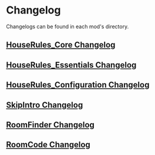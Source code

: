 # Changelog

Changelogs can be found in each mod's directory.

## [HouseRules_Core Changelog](HouseRules_Core/CHANGELOG.md)

## [HouseRules_Essentials Changelog](HouseRules_Essentials/CHANGELOG.md)

## [HouseRules_Configuration Changelog](HouseRules_Configuration/CHANGELOG.md)

## [SkipIntro Changelog](SkipIntro/CHANGELOG.md)

## [RoomFinder Changelog](RoomFinder/CHANGELOG.md)

## [RoomCode Changelog](RoomCode/CHANGELOG.md)
